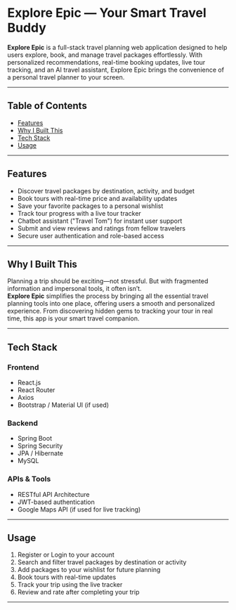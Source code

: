 # Explore Epic — Your Smart Travel Buddy

**Explore Epic** is a full-stack travel planning web application designed to help users explore, book, and manage travel packages effortlessly. With personalized recommendations, real-time booking updates, live tour tracking, and an AI travel assistant, Explore Epic brings the convenience of a personal travel planner to your screen.

---

## Table of Contents

- [Features](#features)
- [Why I Built This](#why-i-built-this)
- [Tech Stack](#tech-stack)
- [Usage](#usage)

---

## Features

- Discover travel packages by destination, activity, and budget
- Book tours with real-time price and availability updates
- Save your favorite packages to a personal wishlist
- Track tour progress with a live tour tracker
- Chatbot assistant ("Travel Tom") for instant user support
- Submit and view reviews and ratings from fellow travelers
- Secure user authentication and role-based access

---

## Why I Built This

Planning a trip should be exciting—not stressful. But with fragmented information and impersonal tools, it often isn’t.  
**Explore Epic** simplifies the process by bringing all the essential travel planning tools into one place, offering users a smooth and personalized experience. From discovering hidden gems to tracking your tour in real time, this app is your smart travel companion.

---

## Tech Stack

### Frontend
- React.js
- React Router
- Axios
- Bootstrap / Material UI (if used)

### Backend
- Spring Boot
- Spring Security
- JPA / Hibernate
- MySQL

### APIs & Tools
- RESTful API Architecture
- JWT-based authentication
- Google Maps API (if used for live tracking)

---

## Usage

1. Register or Login to your account
2. Search and filter travel packages by destination or activity
3. Add packages to your wishlist for future planning
4. Book tours with real-time updates
5. Track your trip using the live tracker
6. Review and rate after completing your trip

---
